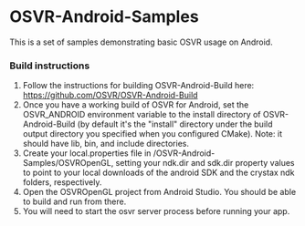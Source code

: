 # OSVR-Android-Samples
This is a set of samples demonstrating basic OSVR usage on Android.

### Build instructions
 1. Follow the instructions for building OSVR-Android-Build here: https://github.com/OSVR/OSVR-Android-Build
 2. Once you have a working build of OSVR for Android, set the OSVR_ANDROID environment variable to the install directory of OSVR-Android-Build (by default it's the "install" directory under the build output directory you specified when you configured CMake). Note: it should have lib, bin, and include directories.
 3. Create your local.properties file in /OSVR-Android-Samples/OSVROpenGL, setting your ndk.dir and sdk.dir property values to point to your local downloads of the android SDK and the crystax ndk folders, respectively.
 4. Open the OSVROpenGL project from Android Studio. You should be able to build and run from there.
 5. You will need to start the osvr server process before running your app.

